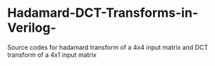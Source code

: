 # Hadamard-DCT-Transforms-in-Verilog-
Source codes for hadamard transform of a 4x4 input matrix and DCT transform of a 4x1 input matrix 
